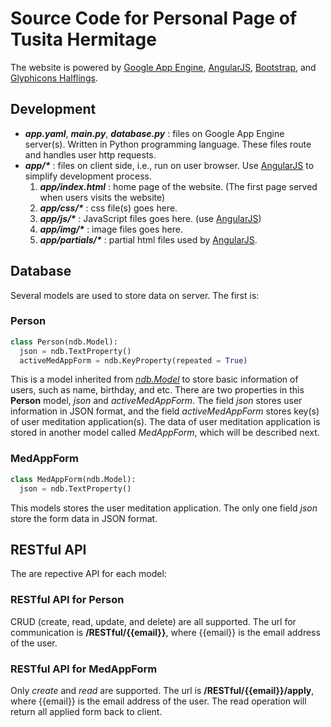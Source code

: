 Source Code for Personal Page of Tusita Hermitage
=========

The website is powered by [Google App Engine](https://developers.google.com/appengine/), [AngularJS](http://angularjs.org/), [Bootstrap](http://twitter.github.com/bootstrap/), and [Glyphicons Halflings](http://glyphicons.com/).

Development 
---------

* <i><b>app.yaml</b></i>, <i><b>main.py</b></i>, <i><b>database.py</b></i> : files on Google App Engine server(s). Written in Python programming language. These files route and handles user http requests.
* <i><b>app/\*</b></i> : files on client side, i.e., run on user browser. Use [AngularJS](http://angularjs.org/) to simplify development process.
  1. <i><b>app/index.html</b></i> : home page of the website. (The first page served when users visits the website)
  2. <i><b>app/css/\*</b></i> : css file(s) goes here.
  3. <i><b>app/js/\*</b></i> : JavaScript files goes here. (use [AngularJS](http://angularjs.org/))
  4. <i><b>app/img/\*</b></i> : image files goes here.
  5. <i><b>app/partials/\*</b></i> : partial html files used by [AngularJS](http://angularjs.org/).

## Database
Several models are used to store data on server. The first is:
### Person
```python
class Person(ndb.Model):
  json = ndb.TextProperty()
  activeMedAppForm = ndb.KeyProperty(repeated = True)
```
This is a model inherited from <i>[ndb.Model](https://developers.google.com/appengine/docs/python/ndb/modelclass)</i> to store basic information of users, such as name, birthday, and etc. There are two properties in this <b>Person</b> model, <i>json</i> and <i>activeMedAppForm</i>. The field <i>json</i> stores user information in JSON format, and the field <i>activeMedAppForm</i> stores key(s) of user meditation application(s). The data of user meditation application is stored in another model called <i>MedAppForm</i>, which will be described next.

### MedAppForm
```python
class MedAppForm(ndb.Model):
  json = ndb.TextProperty()
```
This models stores the user meditation application. The only one field <i>json</i> store the form data in JSON format.

## RESTful API
The are repective API for each model:
### RESTful API for Person
CRUD (create, read, update, and delete) are all supported. The url for communication is <b>/RESTful/{{email}}</b>, where {{email}} is the email address of the user.

### RESTful API for MedAppForm
Only <i>create</i> and <i>read</i> are supported. The url is <b>/RESTful/{{email}}/apply</b>, where {{email}} is the email address of the user. The read operation will return all applied form back to client.

